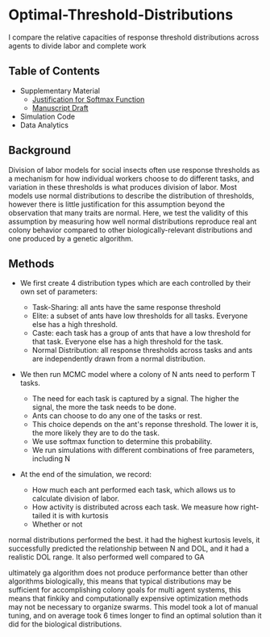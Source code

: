 # Optimal-Threshold-Distributions
I compare the relative capacities of response threshold distributions across agents to divide labor and complete work 

## Table of Contents

* Supplementary Material
  - [Justification for Softmax Function](https://github.com/colinmichaellynch/Optimal-Threshold-Distributions/blob/main/Modeling%20response%20thresholds%20for%20multiple%20simultaneous%20stimuli%20using%20a%20Boltzmann-sampling%20approach.docx)
  - [Manuscript Draft](https://github.com/colinmichaellynch/Optimal-Threshold-Distributions/blob/main/Independent%20and%20normally-distributed%20response%20thresholds%20are%20biologically%20feasible%20for%20social%20insects.docx)
* Simulation Code
* Data Analytics

## Background 

Division of labor models for social insects often use response thresholds as a mechanism for how individual workers choose to do different tasks, and variation in these thresholds is what produces division of labor. Most models use normal distributions to describe the distribution of thresholds, however there is little justification for this assumption beyond the observation that many traits are normal. Here, we test the validity of this assumption by measuring how well normal distributions reproduce real ant colony behavior compared to other biologically-relevant distributions and one produced by a genetic algorithm. 

## Methods

* We first create 4 distribution types which are each controlled by their own set of parameters:
  - Task-Sharing: all ants have the same response threshold
  - Elite: a subset of ants have low thresholds for all tasks. Everyone else has a high threshold.
  - Caste: each task has a group of ants that have a low threshold for that task. Everyone else has a high threshold for the task.
  - Normal Distribution: all response thresholds across tasks and ants are independently drawn from a normal distribution. 

* We then run MCMC model where a colony of N ants need to perform T tasks.
  - The need for each task is captured by a signal. The higher the signal, the more the task needs to be done. 
  - Ants can choose to do any one of the tasks or rest. 
  - This choice depends on the ant's reponse threshold. The lower it is, the more likely they are to do the task. 
  - We use softmax function to determine this probability. 
  - We run simulations with different combinations of free parameters, including N
  
* At the end of the simulation, we record:
  - How much each ant performed each task, which allows us to calculate division of labor. 
  - How activity is distributed across each task. We measure how right-tailed it is with kurtosis
  - Whether or not 

normal distributions performed the best. it had the highest kurtosis levels, it successfully predicted the relationship between N and DOL, and it had a realistic DOL range. It also performed well compared to GA 

ultimately ga algorithm does not produce performance better than other algorithms
biologically, this means that typical distributions may be sufficient for accomplishing colony goals
for multi agent systems, this means that finkiky and computationally expensive optimization methods may not be necessary to organize swarms. This model took a lot of manual tuning, and on average took 6 times longer to find an optimal solution than it did for the biological distributions. 
